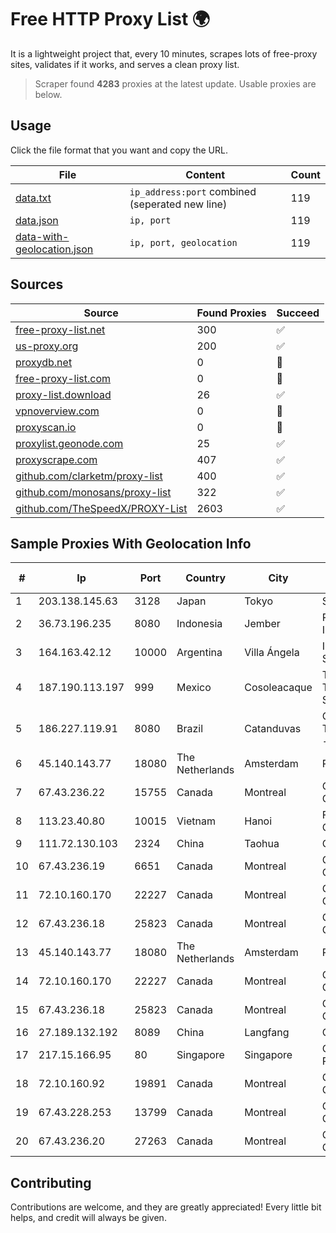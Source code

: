 
# Free HTTP Proxy List 🌍

It is a lightweight project that, every 10 minutes, scrapes lots of free-proxy sites, validates if it works, and serves a clean proxy list.


> Scraper found **4283** proxies at the latest update. Usable proxies are below.

## Usage

Click the file format that you want and copy the URL.


|File|Content|Count|
|----|-------|-----|
|[data.txt](https://raw.githubusercontent.com/themiralay/Proxy-List-World/master/data.txt)|`ip_address:port` combined (seperated new line)|119|
|[data.json](https://raw.githubusercontent.com/themiralay/Proxy-List-World/master/data.json)|`ip, port`|119|
|[data-with-geolocation.json](https://raw.githubusercontent.com/themiralay/Proxy-List-World/master/data-with-geolocation.json)|`ip, port, geolocation`|119|

## Sources

|Source|Found Proxies|Succeed|
|------|-------------|-------|
|[free-proxy-list.net](https://free-proxy-list.net)|300|✅|
|[us-proxy.org](https://www.us-proxy.org)|200|✅|
|[proxydb.net](http://proxydb.net)|0|🚫|
|[free-proxy-list.com](https://free-proxy-list.com/?page=&port=&type%5B%5D=http&type%5B%5D=https&up_time=0&search=Search)|0|🚫|
|[proxy-list.download](https://www.proxy-list.download/HTTP)|26|✅|
|[vpnoverview.com](https://vpnoverview.com/privacy/anonymous-browsing/free-proxy-servers)|0|🚫|
|[proxyscan.io](https://www.proxyscan.io)|0|🚫|
|[proxylist.geonode.com](https://proxylist.geonode.com/api/proxy-list?limit=300&page=1&sort_by=lastChecked&sort_type=desc&protocols=http,https)|25|✅|
|[proxyscrape.com](https://api.proxyscrape.com/v2/?request=displayproxies&protocol=http&timeout=10000&country=all&ssl=all&anonymity=all)|407|✅|
|[github.com/clarketm/proxy-list](https://raw.githubusercontent.com/clarketm/proxy-list/master/proxy-list-raw.txt)|400|✅|
|[github.com/monosans/proxy-list](https://raw.githubusercontent.com/monosans/proxy-list/main/proxies/http.txt)|322|✅|
|[github.com/TheSpeedX/PROXY-List](https://raw.githubusercontent.com/TheSpeedX/PROXY-List/master/http.txt)|2603|✅|


## Sample Proxies With Geolocation Info

|#|Ip|Port|Country|City|Internet Service Provider|
|-|--|----|-------|----|-------------------------|
|1|203.138.145.63|3128|Japan|Tokyo|SIMPLEIA|
|2|36.73.196.235|8080|Indonesia|Jember|PT. TELKOM INDONESIA|
|3|164.163.42.12|10000|Argentina|Villa Ángela|Interret Villa Angela SRL|
|4|187.190.113.197|999|Mexico|Cosoleacaque|Total Play Telecomunicaciones SA De CV|
|5|186.227.119.91|8080|Brazil|Catanduvas|Orssatto Telecom Telecomunicacoes - Eireli|
|6|45.140.143.77|18080|The Netherlands|Amsterdam|RoyaleHosting BV|
|7|67.43.236.22|15755|Canada|Montreal|GloboTech Communications|
|8|113.23.40.80|10015|Vietnam|Hanoi|FPT Telecom Company|
|9|111.72.130.103|2324|China|Taohua|Chinanet|
|10|67.43.236.19|6651|Canada|Montreal|GloboTech Communications|
|11|72.10.160.170|22227|Canada|Montreal|GloboTech Communications|
|12|67.43.236.18|25823|Canada|Montreal|GloboTech Communications|
|13|45.140.143.77|18080|The Netherlands|Amsterdam|RoyaleHosting BV|
|14|72.10.160.170|22227|Canada|Montreal|GloboTech Communications|
|15|67.43.236.18|25823|Canada|Montreal|GloboTech Communications|
|16|27.189.132.192|8089|China|Langfang|Chinanet|
|17|217.15.166.95|80|Singapore|Singapore|Contabo Asia Private Limited|
|18|72.10.160.92|19891|Canada|Montreal|GloboTech Communications|
|19|67.43.228.253|13799|Canada|Montreal|GloboTech Communications|
|20|67.43.236.20|27263|Canada|Montreal|GloboTech Communications|



## Contributing

Contributions are welcome, and they are greatly appreciated! Every
little bit helps, and credit will always be given.

